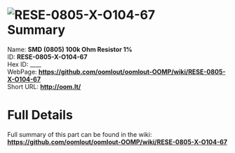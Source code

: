 
![RESE-0805-X-O104-67](https://github.com/oomlout/oomlout-OOMP/blob/master/parts/RESE-0805-X-O104-67/RESE-0805-X-O104-67_420.jpg)   
Summary
=================
  
Name: __SMD (0805) 100k Ohm Resistor 1%__    
ID: __RESE-0805-X-O104-67__   
Hex ID: ____   
WebPage: __https://github.com/oomlout/oomlout-OOMP/wiki/RESE-0805-X-O104-67__   
Short URL: __http://oom.lt/__   

Full Details
==========================
Full summary of this part can be found in the wiki:   
__https://github.com/oomlout/oomlout-OOMP/wiki/RESE-0805-X-O104-67__    

